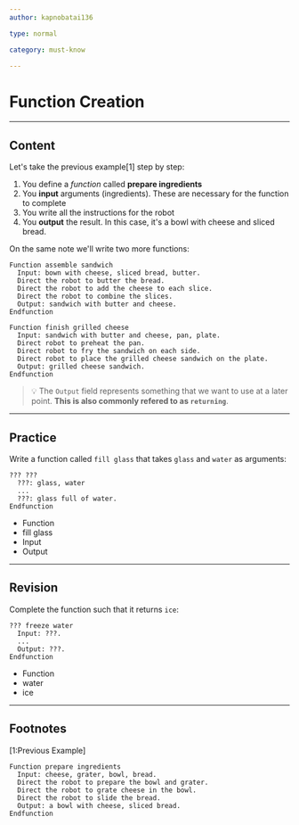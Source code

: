 ```yaml
---
author: kapnobatai136

type: normal

category: must-know

---
```


# Function Creation

---
## Content

Let's take the previous example[1] step by step:
1. You define a *function* called **prepare ingredients**
2. You **input** arguments (ingredients). These are necessary for the function to complete
3. You write all the instructions for the robot
4. You **output** the result. In this case, it's a bowl with cheese and sliced bread.

On the same note we'll write two more functions:

```plain-text
Function assemble sandwich
  Input: bown with cheese, sliced bread, butter.
  Direct the robot to butter the bread.
  Direct the robot to add the cheese to each slice.
  Direct the robot to combine the slices.
  Output: sandwich with butter and cheese.
Endfunction

Function finish grilled cheese
  Input: sandwich with butter and cheese, pan, plate.
  Direct robot to preheat the pan.
  Direct robot to fry the sandwich on each side.
  Direct robot to place the grilled cheese sandwich on the plate.
  Output: grilled cheese sandwich.
Endfunction
```

> 💡 The `Output` field represents something that we want to use at a later point. **This is also commonly refered to as `returning`**.

---
## Practice

Write a function called `fill glass` that takes `glass` and `water` as arguments:

```plain-text
??? ???
  ???: glass, water
  ...
  ???: glass full of water.
Endfunction
```

* Function
* fill glass
* Input
* Output

---
## Revision

Complete the function such that it returns `ice`:

```plain-text
??? freeze water
  Input: ???.
  ...
  Output: ???.
Endfunction
```

* Function
* water
* ice

---
## Footnotes

[1:Previous Example]
```plain-text
Function prepare ingredients
  Input: cheese, grater, bowl, bread.
  Direct the robot to prepare the bowl and grater.
  Direct the robot to grate cheese in the bowl.
  Direct the robot to slide the bread.
  Output: a bowl with cheese, sliced bread.
Endfunction
```